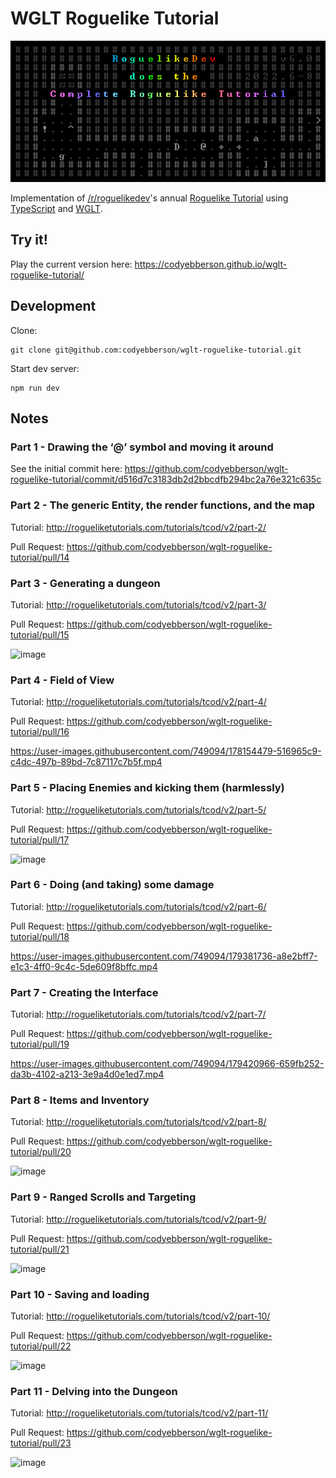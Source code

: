 # WGLT Roguelike Tutorial

![RoguelikeDev Does The Complete Roguelike Tutorial](logo.png)

Implementation of [/r/roguelikedev](https://reddit.com/r/roguelikedev/)'s annual [Roguelike Tutorial](https://www.reddit.com/r/roguelikedev/comments/vhfsda/roguelikedev_does_the_complete_roguelike_tutorial/) using [TypeScript](https://www.typescriptlang.org/) and [WGLT](https://wglt.js.org/).

## Try it!

Play the current version here: <https://codyebberson.github.io/wglt-roguelike-tutorial/>

## Development

Clone:

```
git clone git@github.com:codyebberson/wglt-roguelike-tutorial.git
```

Start dev server:

```
npm run dev
```

## Notes

### Part 1 - Drawing the ‘@’ symbol and moving it around

See the initial commit here: <https://github.com/codyebberson/wglt-roguelike-tutorial/commit/d516d7c3183db2d2bbcdfb294bc2a76e321c635c>

### Part 2 - The generic Entity, the render functions, and the map

Tutorial: http://rogueliketutorials.com/tutorials/tcod/v2/part-2/

Pull Request: https://github.com/codyebberson/wglt-roguelike-tutorial/pull/14

### Part 3 - Generating a dungeon

Tutorial: http://rogueliketutorials.com/tutorials/tcod/v2/part-3/

Pull Request: https://github.com/codyebberson/wglt-roguelike-tutorial/pull/15

![image](https://user-images.githubusercontent.com/749094/178153346-88b59f65-be8b-4fbf-8c6b-413485292252.png)

### Part 4 - Field of View

Tutorial: http://rogueliketutorials.com/tutorials/tcod/v2/part-4/

Pull Request: https://github.com/codyebberson/wglt-roguelike-tutorial/pull/16

https://user-images.githubusercontent.com/749094/178154479-516965c9-c4dc-497b-89bd-7c87117c7b5f.mp4

### Part 5 - Placing Enemies and kicking them (harmlessly)

Tutorial: http://rogueliketutorials.com/tutorials/tcod/v2/part-5/

Pull Request: https://github.com/codyebberson/wglt-roguelike-tutorial/pull/17

![image](https://user-images.githubusercontent.com/749094/178155824-8de6ff7b-93ce-45e9-b3bb-8aacaa514ce1.png)

### Part 6 - Doing (and taking) some damage

Tutorial: http://rogueliketutorials.com/tutorials/tcod/v2/part-6/

Pull Request: https://github.com/codyebberson/wglt-roguelike-tutorial/pull/18

https://user-images.githubusercontent.com/749094/179381736-a8e2bff7-e1c3-4ff0-9c4c-5de609f8bffc.mp4

### Part 7 - Creating the Interface

Tutorial: http://rogueliketutorials.com/tutorials/tcod/v2/part-7/

Pull Request: https://github.com/codyebberson/wglt-roguelike-tutorial/pull/19

https://user-images.githubusercontent.com/749094/179420966-659fb252-da3b-4102-a213-3e9a4d0e1ed7.mp4

### Part 8 - Items and Inventory

Tutorial: http://rogueliketutorials.com/tutorials/tcod/v2/part-8/

Pull Request: https://github.com/codyebberson/wglt-roguelike-tutorial/pull/20

![image](https://user-images.githubusercontent.com/749094/180628062-98301d90-bd6b-4c42-a133-cc6236b46a8c.png)

### Part 9 - Ranged Scrolls and Targeting

Tutorial: http://rogueliketutorials.com/tutorials/tcod/v2/part-9/

Pull Request: https://github.com/codyebberson/wglt-roguelike-tutorial/pull/21

![image](https://user-images.githubusercontent.com/749094/181167912-7c7cb5a3-624a-42bb-ad15-76977977ec0b.png)

### Part 10 - Saving and loading

Tutorial: http://rogueliketutorials.com/tutorials/tcod/v2/part-10/

Pull Request: https://github.com/codyebberson/wglt-roguelike-tutorial/pull/22

![image](https://user-images.githubusercontent.com/749094/182041783-f252fb7e-edd4-4700-bbc0-7d189f78bcf1.png)

### Part 11 - Delving into the Dungeon

Tutorial: http://rogueliketutorials.com/tutorials/tcod/v2/part-11/

Pull Request: https://github.com/codyebberson/wglt-roguelike-tutorial/pull/23

![image](https://user-images.githubusercontent.com/749094/182412316-89cddd0c-a8c0-498b-bce4-20a8268657e6.png)
